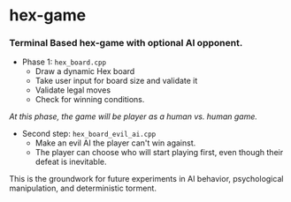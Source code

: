 # hex-game
### Terminal Based hex-game with optional AI opponent.

- Phase 1: `hex_board.cpp`
  - Draw a dynamic Hex board
  - Take user input for board size and validate it
  - Validate legal moves
  - Check for winning conditions.

*At this phase, the game will be player as a human vs. human game.*

- Second step: `hex_board_evil_ai.cpp`
  - Make an evil AI the player can't win against.
  - The player can choose who will start playing first, even though their defeat is inevitable.

This is the groundwork for future experiments in AI behavior, psychological manipulation, and deterministic torment.
